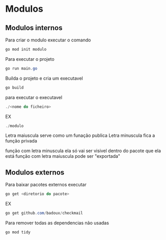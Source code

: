# Modulos

## Modulos internos

Para criar o modulo executar o comando

```powershell
go mod init modulo
```

Para executar o projeto
```powershell
go run main.go
```

Builda o projeto e cria um executavel
```powershell
go build
```

para executar o executavel 
```powershell
./<nome do ficheiro>
```

EX
```powershell
./modulo
```

Letra maiuscula serve como um funação publica
Letra minuscula fica a função privada

função com letra minuscula ela só vai ser visivel dentro do pacote que ela está
função com letra maiuscula pode ser "exportada"

## Modulos externos

Para baixar pacotes externos executar
```powershell
go get <diretorio do pacote>
```

EX
```powershell
go get github.com/badoux/checkmail
```

Para remover todas as dependencias não usadas
```powershell
go mod tidy
```